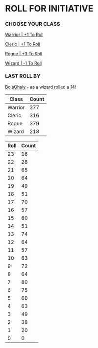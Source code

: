 # ROLL FOR INITIATIVE
### CHOOSE YOUR CLASS

[Warrior | +1 To Roll](https://github.com/benjaminsampica/benjaminsampica/issues/new?title=roll%7Cwarrior&body=Just+click+%27Submit+new+issue%27.)

[Cleric | +1 To Roll](https://github.com/benjaminsampica/benjaminsampica/issues/new?title=roll%7Ccleric&body=Just+click+%27Submit+new+issue%27.)

[Rogue | +3 To Roll](https://github.com/benjaminsampica/benjaminsampica/issues/new?title=roll%7Crogue&body=Just+click+%27Submit+new+issue%27.)

[Wizard | -1 To Roll](https://github.com/benjaminsampica/benjaminsampica/issues/new?title=roll%7Cwizard&body=Just+click+%27Submit+new+issue%27.)
### LAST ROLL BY
[BolaGhaly](https://www.github.com/BolaGhaly) - as a wizard rolled a 14!

|Class|Count|
|-|-|
|Warrior|377|
|Cleric|316|
|Rogue|379|
|Wizard|218|

|Roll|Count|
|-|-|
|23|16
|22|28
|21|65
|20|64
|19|49
|18|51
|17|70
|16|57
|15|60
|14|51
|13|74
|12|64
|11|57
|10|63
|9|72
|8|64
|7|80
|6|75
|5|60
|4|63
|3|49
|2|38
|1|20
|0|0
